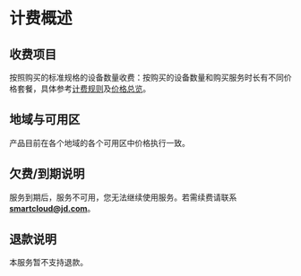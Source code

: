 # 计费概述
## 收费项目

按照购买的标准规格的设备数量收费：按购买的设备数量和购买服务时长有不同价格套餐，具体参考[计费规则](BillingRules.md)及[价格总览](PriceOverview.md)。

## 地域与可用区

产品目前在各个地域的各个可用区中价格执行一致。

## 欠费/到期说明

服务到期后，服务不可用，您无法继续使用服务。若需续费请联系**smartcloud@jd.com**。

## 退款说明

本服务暂不支持退款。
